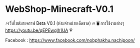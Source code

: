 # WebShop-Minecraft-V0.1

⚡เว็บไซต์มายคราฟ Beta V0.1 (ห้ามจำหน่ายเด็ดขาด) 🔥
🖥 การใช้งานต่างๆ https://youtu.be/qEPEwglh1UA 💗


Facebook : https://www.facebook.com/nobphakhu.nachipoon/
